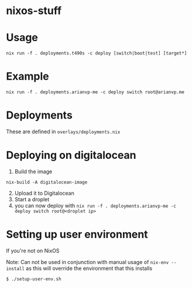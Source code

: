 # nixos-stuff

# Usage
```
nix run -f . deployments.t490s -c deploy [switch|boot|test] [target*]
```

# Example
```
nix run -f . deployments.arianvp-me -c deploy switch root@arianvp.me
```

# Deployments
These are defined in `overlays/deployments.nix`


# Deploying on digitalocean

1. Build the image
```
nix-build -A digitalocean-image
```

2. Upload it to Digitalocean
3. Start a droplet
4. you can now deploy with `nix run -f . deployments.arianvp-me -c deploy switch root@<droplet ip>`


# Setting up user environment
If you're not on NixOS

Note: Can not be used in conjunction with manual usage of `nix-env --install` as
this will override the environment that this installs

```
$ ./setup-user-env.sh
```

